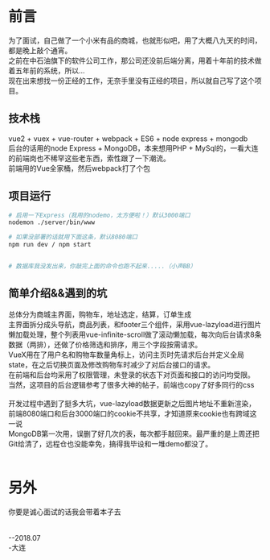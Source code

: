 # 前言
为了面试，自己做了一个小米有品的商城，也就形似吧，用了大概八九天的时间，都是晚上敲个通宵。</br>
之前在中石油旗下的软件公司工作，那公司还没前后端分离，用着十年前的技术做着五年前的系统，所以...</br>
现在出来想找一份正经的工作，无奈手里没有正经的项目，所以就自己写了这个项目。</br>
## 技术栈
vue2 + vuex + vue-router + webpack + ES6 + node express + mongodb</br>
后台的话用的node Express + MongoDB，本来想用PHP + MySql的，一看大连的前端岗也不稀罕这些老东西，索性跟了一下潮流。</br>
前端用的Vue全家桶，然后webpack打了个包</br>
## 项目运行

``` bash
# 启用一下Express（我用的nodemo，太方便啦！）默认3000端口
nodemon ./server/bin/www

# 如果没部署的话就用下面这条，默认8080端口
npm run dev / npm start


# 数据库我没发出来，你敲完上面的命令也跑不起来.....（小声BB）
```
## 简单介绍&&遇到的坑
总体分为商城主界面，购物车，地址选定，结算，订单生成</br>
主界面拆分成头导航，商品列表，和footer三个组件，采用vue-lazyload进行图片懒加载处理，整个列表用vue-infinite-scroll做了滚动懒加载，每次向后台请求8条数据（两排），还做了价格筛选和排序，用三个字段按需请求。</br>
VueX用在了用户名和购物车数量角标上，访问主页时先请求后台并定义全局state，在之后切换页面及修改购物车时减少了对后台接口的请求。</br>
在前端和后台均采用了权限管理，未登录的状态下对页面和接口的访问均受限。</br>
当然，这项目的后台逻辑参考了很多大神的帖子，前端也copy了好多同行的css</br>
</br>
开发过程中遇到了挺多大坑，vue-lazyload数据更新之后图片地址不重新渲染，前端8080端口和后台3000端口的cookie不共享，才知道原来cookie也有跨域这一说</br>
MongoDB第一次用，误删了好几次的表，每次都手敲回来。最严重的是上周还把Git给清了，远程仓也没能幸免，搞得我毕设和一堆demo都没了。
</br></br>
# 另外
你要是诚心面试的话我会带着本子去</br>
</br>
                                                                                                                  </br>
                                                                                                                  --2018.07</br>
                                                                                                                  -大连</br>
